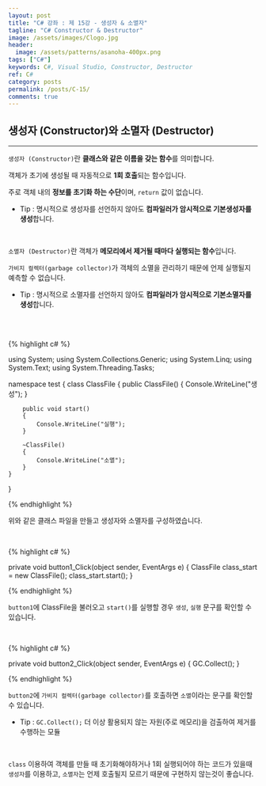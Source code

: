 ```yaml
---
layout: post
title: "C# 강좌 : 제 15강 - 생성자 & 소멸자"
tagline: "C# Constructor & Destructor"
image: /assets/images/Clogo.jpg
header:
  image: /assets/patterns/asanoha-400px.png
tags: ["C#"]
keywords: C#, Visual Studio, Constructor, Destructor
ref: C#
category: posts
permalink: /posts/C-15/
comments: true
---
```


## 생성자 (Constructor)와 소멸자 (Destructor) ##
----------

`생성자 (Constructor)`란 **클래스와 같은 이름을 갖는 함수**를 의미합니다.

객체가 초기에 생성될 때 자동적으로 **1회 호출**되는 함수입니다.

주로 객체 내의 **정보를 초기화 하는 수단**이며, `return` 값이 없습니다.

 * Tip : 명시적으로 생성자를 선언하지 않아도 **컴파일러가 암시적으로 기본생성자를 생성**합니다.

<br>

`소멸자 (Destructor)`란 객체가 **메모리에서 제거될 때마다 실행되는 함수**입니다.

`가비지 컬렉터(garbage collector)`가 객체의 소멸을 관리하기 때문에 언제 실행될지 예측할 수 없습니다.

 * Tip : 명시적으로 소멸자를 선언하지 않아도 **컴파일러가 암시적으로 기본소멸자를 생성**합니다.

<br>
<br>

{% highlight c# %}

using System;
using System.Collections.Generic;
using System.Linq;
using System.Text;
using System.Threading.Tasks;

namespace test
{
    class ClassFile
    {
        public ClassFile()
        {
            Console.WriteLine("생성");
        }

        public void start()
        {
            Console.WriteLine("실행");
        }

        ~ClassFile()
        {
            Console.WriteLine("소멸");
        }
    }
}

{% endhighlight %}

위와 같은 클래스 파일을 만들고 생성자와 소멸자를 구성하였습니다.

<br>

{% highlight c# %}

private void button1_Click(object sender, EventArgs e)
{
    ClassFile class_start = new ClassFile();
    class_start.start();
}

{% endhighlight %}

`button1`에 ClassFile을 불러오고 `start()`를 실행할 경우 `생성`, `실행` 문구를 확인할 수 있습니다.

<br>

{% highlight c# %}

private void button2_Click(object sender, EventArgs e)
{
    GC.Collect();
}

{% endhighlight %}
 
`button2`에 `가비지 컬렉터(garbage collector)`를 호출하면 `소멸`이라는 문구를 확인할 수 있습니다.

* Tip : `GC.Collect();`  더 이상 활용되지 않는 자원(주로 메모리)을 검출하여 제거를 수행하는 모듈

<br>

`class` 이용하여 객체를 만들 때 초기화해야하거나 1회 실행되어야 하는 코드가 있을때 `생성자`를 이용하고, `소멸자`는 언제 호출될지 모르기 때문에 구현하지 않는것이 좋습니다.
